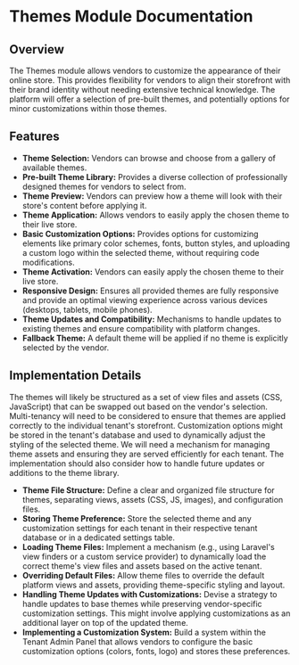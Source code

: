# Themes Module Documentation

## Overview

The Themes module allows vendors to customize the appearance of their online store. This provides flexibility for vendors to align their storefront with their brand identity without needing extensive technical knowledge. The platform will offer a selection of pre-built themes, and potentially options for minor customizations within those themes.

## Features

*   **Theme Selection:** Vendors can browse and choose from a gallery of available themes.
*   **Pre-built Theme Library:** Provides a diverse collection of professionally designed themes for vendors to select from.
*   **Theme Preview:** Vendors can preview how a theme will look with their store's content before applying it.
*   **Theme Application:** Allows vendors to easily apply the chosen theme to their live store.
*   **Basic Customization Options:** Provides options for customizing elements like primary color schemes, fonts, button styles, and uploading a custom logo within the selected theme, without requiring code modifications.
*   **Theme Activation:** Vendors can easily apply the chosen theme to their live store.
*   **Responsive Design:** Ensures all provided themes are fully responsive and provide an optimal viewing experience across various devices (desktops, tablets, mobile phones).
*   **Theme Updates and Compatibility:** Mechanisms to handle updates to existing themes and ensure compatibility with platform changes.
*   **Fallback Theme:** A default theme will be applied if no theme is explicitly selected by the vendor.

## Implementation Details

The themes will likely be structured as a set of view files and assets (CSS, JavaScript) that can be swapped out based on the vendor's selection. Multi-tenancy will need to be considered to ensure that themes are applied correctly to the individual tenant's storefront. Customization options might be stored in the tenant's database and used to dynamically adjust the styling of the selected theme. We will need a mechanism for managing theme assets and ensuring they are served efficiently for each tenant. The implementation should also consider how to handle future updates or additions to the theme library.
*   **Theme File Structure:** Define a clear and organized file structure for themes, separating views, assets (CSS, JS, images), and configuration files.
*   **Storing Theme Preference:** Store the selected theme and any customization settings for each tenant in their respective tenant database or in a dedicated settings table.
*   **Loading Theme Files:** Implement a mechanism (e.g., using Laravel's view finders or a custom service provider) to dynamically load the correct theme's view files and assets based on the active tenant.
*   **Overriding Default Files:** Allow theme files to override the default platform views and assets, providing theme-specific styling and layout.
*   **Handling Theme Updates with Customizations:** Devise a strategy to handle updates to base themes while preserving vendor-specific customization settings. This might involve applying customizations as an additional layer on top of the updated theme.
*   **Implementing a Customization System:** Build a system within the Tenant Admin Panel that allows vendors to configure the basic customization options (colors, fonts, logo) and stores these preferences.